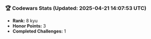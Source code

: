 ### 🏆 Codewars Stats (Updated: 2025-04-21 14:07:53 UTC)

- **Rank:** 8 kyu
- **Honor Points:** 3
- **Completed Challenges:** 1
